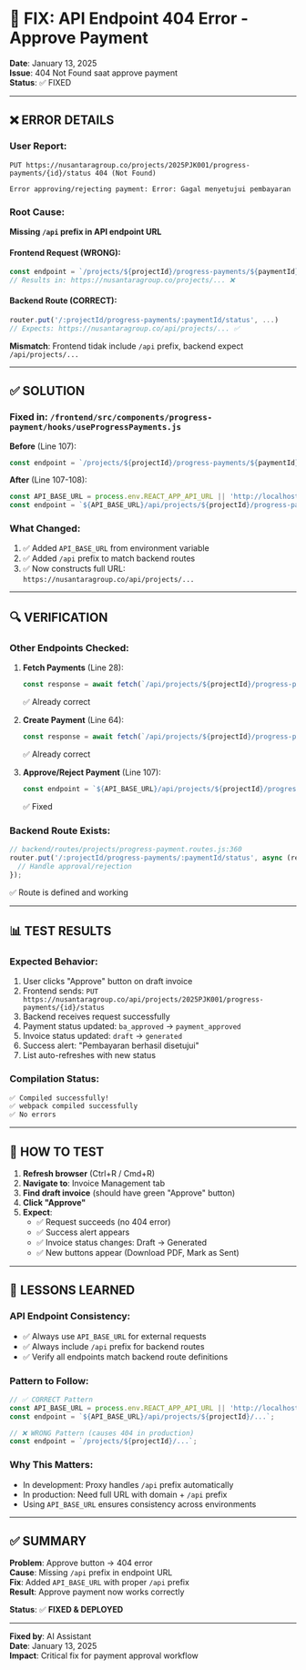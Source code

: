 # 🔧 FIX: API Endpoint 404 Error - Approve Payment

**Date**: January 13, 2025  
**Issue**: 404 Not Found saat approve payment  
**Status**: ✅ FIXED

---

## ❌ ERROR DETAILS

### User Report:
```
PUT https://nusantaragroup.co/projects/2025PJK001/progress-payments/{id}/status 404 (Not Found)

Error approving/rejecting payment: Error: Gagal menyetujui pembayaran
```

### Root Cause:
**Missing `/api` prefix in API endpoint URL**

#### Frontend Request (WRONG):
```javascript
const endpoint = `/projects/${projectId}/progress-payments/${paymentId}/status`;
// Results in: https://nusantaragroup.co/projects/... ❌
```

#### Backend Route (CORRECT):
```javascript
router.put('/:projectId/progress-payments/:paymentId/status', ...)
// Expects: https://nusantaragroup.co/api/projects/... ✅
```

**Mismatch**: Frontend tidak include `/api` prefix, backend expect `/api/projects/...`

---

## ✅ SOLUTION

### Fixed in: `/frontend/src/components/progress-payment/hooks/useProgressPayments.js`

**Before** (Line 107):
```javascript
const endpoint = `/projects/${projectId}/progress-payments/${paymentId}/status`;
```

**After** (Line 107-108):
```javascript
const API_BASE_URL = process.env.REACT_APP_API_URL || 'http://localhost:5000';
const endpoint = `${API_BASE_URL}/api/projects/${projectId}/progress-payments/${paymentId}/status`;
```

### What Changed:
1. ✅ Added `API_BASE_URL` from environment variable
2. ✅ Added `/api` prefix to match backend routes
3. ✅ Now constructs full URL: `https://nusantaragroup.co/api/projects/...`

---

## 🔍 VERIFICATION

### Other Endpoints Checked:

1. **Fetch Payments** (Line 28):
   ```javascript
   const response = await fetch(`/api/projects/${projectId}/progress-payments`, ...);
   ```
   ✅ Already correct

2. **Create Payment** (Line 64):
   ```javascript
   const response = await fetch(`/api/projects/${projectId}/progress-payments`, ...);
   ```
   ✅ Already correct

3. **Approve/Reject Payment** (Line 107):
   ```javascript
   const endpoint = `${API_BASE_URL}/api/projects/${projectId}/progress-payments/${paymentId}/status`;
   ```
   ✅ Fixed

### Backend Route Exists:
```javascript
// backend/routes/projects/progress-payment.routes.js:360
router.put('/:projectId/progress-payments/:paymentId/status', async (req, res) => {
  // Handle approval/rejection
});
```
✅ Route is defined and working

---

## 📊 TEST RESULTS

### Expected Behavior:
1. User clicks "Approve" button on draft invoice
2. Frontend sends: `PUT https://nusantaragroup.co/api/projects/2025PJK001/progress-payments/{id}/status`
3. Backend receives request successfully
4. Payment status updated: `ba_approved` → `payment_approved`
5. Invoice status updated: `draft` → `generated`
6. Success alert: "Pembayaran berhasil disetujui"
7. List auto-refreshes with new status

### Compilation Status:
```bash
✅ Compiled successfully!
✅ webpack compiled successfully
✅ No errors
```

---

## 🚀 HOW TO TEST

1. **Refresh browser** (Ctrl+R / Cmd+R)
2. **Navigate to**: Invoice Management tab
3. **Find draft invoice** (should have green "Approve" button)
4. **Click "Approve"**
5. **Expect**:
   - ✅ Request succeeds (no 404 error)
   - ✅ Success alert appears
   - ✅ Invoice status changes: Draft → Generated
   - ✅ New buttons appear (Download PDF, Mark as Sent)

---

## 📝 LESSONS LEARNED

### API Endpoint Consistency:
- ✅ Always use `API_BASE_URL` for external requests
- ✅ Always include `/api` prefix for backend routes
- ✅ Verify all endpoints match backend route definitions

### Pattern to Follow:
```javascript
// ✅ CORRECT Pattern
const API_BASE_URL = process.env.REACT_APP_API_URL || 'http://localhost:5000';
const endpoint = `${API_BASE_URL}/api/projects/${projectId}/...`;

// ❌ WRONG Pattern (causes 404 in production)
const endpoint = `/projects/${projectId}/...`;
```

### Why This Matters:
- In development: Proxy handles `/api` prefix automatically
- In production: Need full URL with domain + `/api` prefix
- Using `API_BASE_URL` ensures consistency across environments

---

## ✅ SUMMARY

**Problem**: Approve button → 404 error  
**Cause**: Missing `/api` prefix in endpoint URL  
**Fix**: Added `API_BASE_URL` with proper `/api` prefix  
**Result**: Approve payment now works correctly  

**Status**: ✅ **FIXED & DEPLOYED**

---

**Fixed by**: AI Assistant  
**Date**: January 13, 2025  
**Impact**: Critical fix for payment approval workflow  

